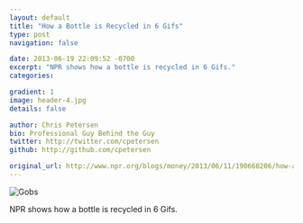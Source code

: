 ```yaml
---
layout: default
title: "How a Bottle is Recycled in 6 Gifs"
type: post
navigation: false

date: 2013-06-19 22:09:52 -0700
excerpt: "NPR shows how a bottle is recycled in 6 Gifs."
categories:

gradient: 1
image: header-4.jpg
details: false

author: Chris Petersen
bio: Professional Guy Behind the Guy
twitter: http://twitter.com/cpetersen
github: http://github.com/cpetersen

original_url: http://www.npr.org/blogs/money/2013/06/11/190668206/how-a-used-bottle-becomes-a-new-bottle-in-6-gifs
---
```



 ![Gobs](/attachments/cbf5e3177549baa408bda5ae4041e75a/image.png)  

 NPR shows how a bottle is recycled in 6 Gifs.

